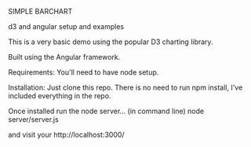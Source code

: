 SIMPLE BARCHART

d3 and angular setup and examples

This is a very basic demo using the popular D3 charting library. 

Built using the Angular framework.

Requirements: You'll need to have node setup.

Installation: Just clone this repo. There is no need to run npm install, I've included everything in the repo.

Once installed run the node server... (in command line) node server/server.js

and visit your http://localhost:3000/